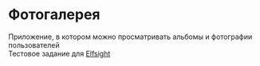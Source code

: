 # Фотогалерея
Приложение, в котором можно просматривать альбомы и фотографии пользователей\
Тестовое задание для [Elfsight](https://elfsight.com/ru/)
